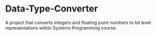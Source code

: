 # Data-Type-Converter
A project that converts integers and floating point numbers to bit level representations within Systems Programming course.
